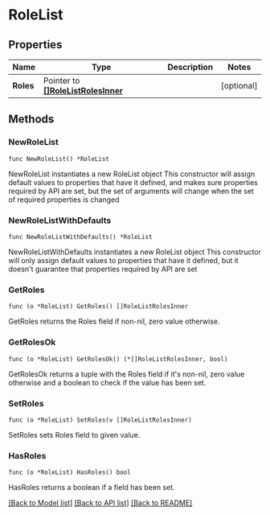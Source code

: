 # RoleList

## Properties

Name | Type | Description | Notes
------------ | ------------- | ------------- | -------------
**Roles** | Pointer to [**[]RoleListRolesInner**](RoleListRolesInner.md) |  | [optional] 

## Methods

### NewRoleList

`func NewRoleList() *RoleList`

NewRoleList instantiates a new RoleList object
This constructor will assign default values to properties that have it defined,
and makes sure properties required by API are set, but the set of arguments
will change when the set of required properties is changed

### NewRoleListWithDefaults

`func NewRoleListWithDefaults() *RoleList`

NewRoleListWithDefaults instantiates a new RoleList object
This constructor will only assign default values to properties that have it defined,
but it doesn't guarantee that properties required by API are set

### GetRoles

`func (o *RoleList) GetRoles() []RoleListRolesInner`

GetRoles returns the Roles field if non-nil, zero value otherwise.

### GetRolesOk

`func (o *RoleList) GetRolesOk() (*[]RoleListRolesInner, bool)`

GetRolesOk returns a tuple with the Roles field if it's non-nil, zero value otherwise
and a boolean to check if the value has been set.

### SetRoles

`func (o *RoleList) SetRoles(v []RoleListRolesInner)`

SetRoles sets Roles field to given value.

### HasRoles

`func (o *RoleList) HasRoles() bool`

HasRoles returns a boolean if a field has been set.


[[Back to Model list]](../README.md#documentation-for-models) [[Back to API list]](../README.md#documentation-for-api-endpoints) [[Back to README]](../README.md)


